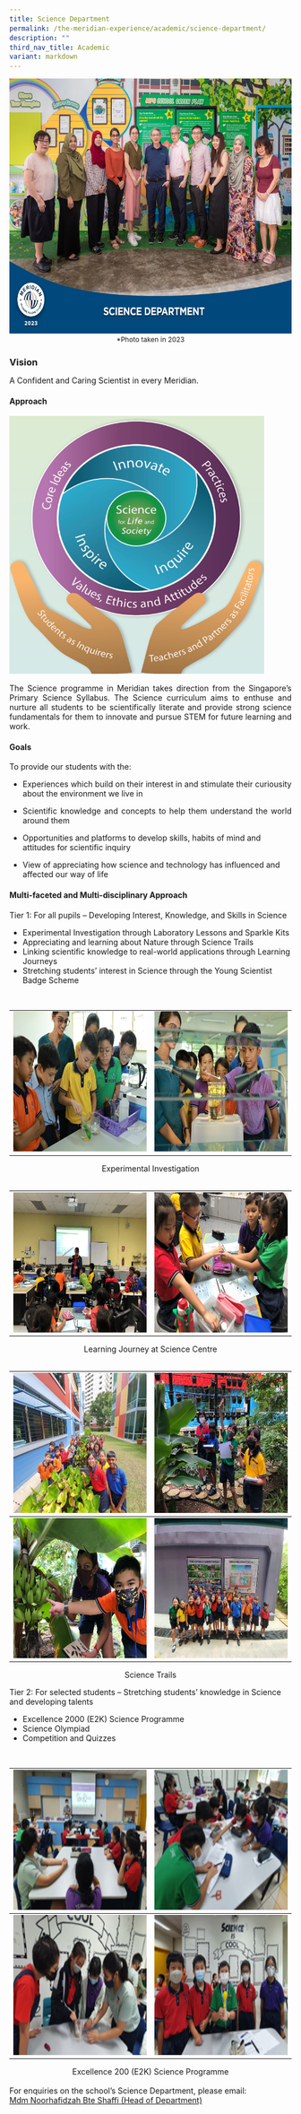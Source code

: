 ```yaml
---
title: Science Department
permalink: /the-meridian-experience/academic/science-department/
description: ""
third_nav_title: Academic
variant: markdown
---
```

<img src="/images/Our%20Staff/2023%20Dept%20Photos/Science__Formal_min.jpg" style="width:650px;height:455px;float:center">

<p style="margin-bottom:0; margin-top:0; font-size: 12px; text-align:center;">*Photo taken in 2023</p>

<h3 style="margin-bottom:0; margin-top:1;"> Vision</h3>

<p align="justify">A Confident and Caring Scientist in every Meridian.</p>

#### Approach

<img src="/images/The%20Meridian%20Experience/Science%20Dept/2024_Sci1.png" style="width:455px;height:460px;float:center">

<p align="justify">The Science programme in Meridian takes direction from the Singapore’s Primary Science Syllabus. The Science curriculum aims to enthuse and nurture all students to be scientifically literate and provide strong science fundamentals for them to innovate and pursue STEM for future learning and work.</p>


#### Goals
To provide our students with the:

*   <p align="justify">Experiences which build on their interest in and stimulate their curiousity about the environment we live in</p>
    
*  <p align="justify"> Scientific knowledge and concepts to help them understand the world around them</p>
    
*   Opportunities and platforms to develop skills, habits of mind and attitudes for scientific inquiry  
    
*   View of appreciating how science and technology has influenced and affected our way of life

#### Multi-faceted and Multi-disciplinary Approach
<span>Tier 1: For all pupils – Developing Interest, Knowledge, and Skills in Science</span>
* Experimental Investigation through Laboratory Lessons and Sparkle Kits  
* Appreciating and learning about Nature through Science Trails
* Linking scientific knowledge to real-world applications through Learning Journeys
* Stretching students’ interest in Science through the Young Scientist Badge Scheme

<br>

<table style="width:100%">
  <tbody><tr>
		</tr></tbody>
    <tbody><tr><td><img src="/images/The%20Meridian%20Experience/Science%20Dept/2024_Sci2.png" style="width:350px;height:250px;float:center"></td>
    <td><img src="/images/The%20Meridian%20Experience/Science%20Dept/2024_Sci3.png" style="width:350px;height:250px;float:center"></td>
	</tr>
</tbody></table>
<p style="margin-bottom:0; margin-top:0; text-align:center;">Experimental Investigation</p>
<br>

<table style="width:100%">
  <tbody><tr>
		</tr></tbody>
    <tbody><tr><td><img src="/images/The%20Meridian%20Experience/Science%20Dept/2024_Sci4.png" style="width:350px;height:250px;float:center"></td>
    <td><img src="/images/The%20Meridian%20Experience/Science%20Dept/2024_Sci5.png" style="width:350px;height:250px;float:center"></td>
	</tr>
</tbody></table>
<p style="margin-bottom:0; margin-top:0; text-align:center;">Learning Journey at Science Centre</p>

<br>
<table style="width:100%">
  <tbody><tr>
		</tr></tbody>
    <tbody><tr><td><img src="/images/The%20Meridian%20Experience/Science%20Dept/2024_Sci6.png" style="width:350px;height:250px;float:center"></td>
    <td><img src="/images/The%20Meridian%20Experience/Science%20Dept/2024_Sci7.png" style="width:350px;height:250px;float:center"></td>
	</tr>
	<tr>
		</tr></tbody>
    <tbody><tr><td><img src="/images/The%20Meridian%20Experience/Science%20Dept/2024_Sci8.png" style="width:350px;height:250px;float:center"></td>
    <td><img src="/images/The%20Meridian%20Experience/Science%20Dept/2024_Sci9.png" style="width:350px;height:250px;float:center"></td>
	</tr>
</tbody></table>
<p style="margin-bottom:0; margin-top:0; text-align:center;">Science Trails</p>

<span>Tier 2: For selected students – Stretching students’ knowledge in Science and developing talents</span>
*  Excellence 2000 (E2K) Science Programme  
* Science Olympiad
* Competition and Quizzes
<br>

<table style="width:100%">
  <tbody><tr>
		</tr></tbody>
    <tbody><tr><td><img src="/images/The%20Meridian%20Experience/Science%20Dept/2024_Sci10.png" style="width:350px;height:250px;float:center"></td>
    <td><img src="/images/The%20Meridian%20Experience/Science%20Dept/2024_Sci11.png" style="width:350px;height:250px;float:center"></td>
	</tr>
	<tr>
		</tr></tbody>
    <tbody><tr><td><img src="/images/The%20Meridian%20Experience/Science%20Dept/2024_Sci12.png" style="width:350px;height:250px;float:center"></td>
    <td><img src="/images/The%20Meridian%20Experience/Science%20Dept/2024_Sci13.png" style="width:350px;height:250px;float:center"></td>
	</tr>
</tbody></table>
<p style="margin-bottom:0; margin-top:0; text-align:center;">Excellence 200 (E2K) Science Programme</p>

<br>
For enquiries on the school’s Science Department, please email:<br>
<a href="mailto:noorhafidzah_shaffi@moe.edu.sg">Mdm Noorhafidzah Bte Shaffi (Head of Department)</a>